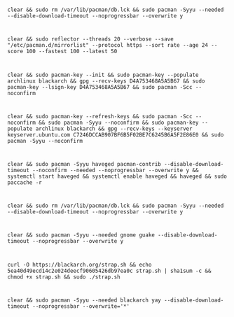 #    
    clear && sudo rm /var/lib/pacman/db.lck && sudo pacman -Syyu --needed --disable-download-timeout --noprogressbar --overwrite y
#    
    clear && sudo reflector --threads 20 --verbose --save "/etc/pacman.d/mirrorlist" --protocol https --sort rate --age 24 --score 100 --fastest 100 --latest 50
#
    clear && sudo pacman-key --init && sudo pacman-key --populate archlinux blackarch && gpg --recv-keys D4A753468A5A5B67 && sudo pacman-key --lsign-key D4A753468A5A5B67 && sudo pacman -Scc --noconfirm
#
    clear && sudo pacman-key --refresh-keys && sudo pacman -Scc --noconfirm && sudo pacman -Syyu --noconfirm && sudo pacman-key --populate archlinux blackarch && gpg --recv-keys --keyserver keyserver.ubuntu.com C7246DCCAB907BF6B5F02BE7C6245B6A5F2E86E0 && sudo pacman -Syyu --noconfirm
#
    clear && sudo pacman -Syyu haveged pacman-contrib --disable-download-timeout --noconfirm --needed --noprogressbar --overwrite y && systemctl start haveged && systemctl enable haveged && haveged && sudo paccache -r
#    
    clear && sudo rm /var/lib/pacman/db.lck && sudo pacman -Syyu --needed --disable-download-timeout --noprogressbar --overwrite y
#
    clear && sudo pacman -Syyu --needed gnome guake --disable-download-timeout --noprogressbar --overwrite y
#
    curl -O https://blackarch.org/strap.sh && echo 5ea40d49ecd14c2e024deecf90605426db97ea0c strap.sh | sha1sum -c && chmod +x strap.sh && sudo ./strap.sh
#
    clear && sudo pacman -Syyu --needed blackarch yay --disable-download-timeout --noprogressbar --overwrite='*'
